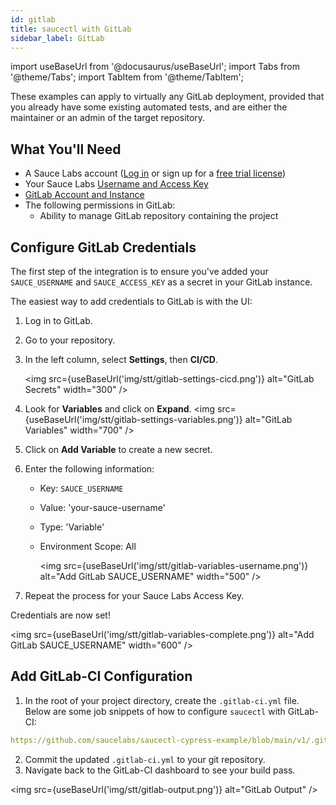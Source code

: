 ```yaml
---
id: gitlab
title: saucectl with GitLab
sidebar_label: GitLab
---
```


import useBaseUrl from '@docusaurus/useBaseUrl';
import Tabs from '@theme/Tabs';
import TabItem from '@theme/TabItem';

These examples can apply to virtually any GitLab deployment, provided that you already have some existing automated tests, and are either the maintainer or an admin of the target repository.

## What You'll Need

- A Sauce Labs account ([Log in](https://accounts.saucelabs.com/am/XUI/#login/) or sign up for a [free trial license](https://saucelabs.com/sign-up))
- Your Sauce Labs [Username and Access Key](https://app.saucelabs.com/user-settings)
- [GitLab Account and Instance](https://about.gitlab.com/)
- The following permissions in GitLab:
  - Ability to manage GitLab repository containing the project

## Configure GitLab Credentials

The first step of the integration is to ensure you've added your `SAUCE_USERNAME` and `SAUCE_ACCESS_KEY` as a secret in your GitLab instance.

The easiest way to add credentials to GitLab is with the UI:

1. Log in to GitLab.
1. Go to your repository.
1. In the left column, select **Settings**, then **CI/CD**.

   <img src={useBaseUrl('img/stt/gitlab-settings-cicd.png')} alt="GitLab Secrets" width="300" />

1. Look for **Variables** and click on **Expand**.
   <img src={useBaseUrl('img/stt/gitlab-settings-variables.png')} alt="GitLab Variables" width="700" />
1. Click on **Add Variable** to create a new secret.
1. Enter the following information:

   - Key: `SAUCE_USERNAME`
   - Value: 'your-sauce-username'
   - Type: 'Variable'
   - Environment Scope: All

     <img src={useBaseUrl('img/stt/gitlab-variables-username.png')} alt="Add GitLab SAUCE_USERNAME" width="500" />

1. Repeat the process for your Sauce Labs Access Key.

Credentials are now set!

<img src={useBaseUrl('img/stt/gitlab-variables-complete.png')} alt="Add GitLab SAUCE_USERNAME" width="600" />

## Add GitLab-CI Configuration

1. In the root of your project directory, create the `.gitlab-ci.yml` file. Below are some job snippets of how to configure `saucectl` with GitLab-CI:

```yaml reference
https://github.com/saucelabs/saucectl-cypress-example/blob/main/v1/.gitlab-ci.yml#L1-L34
```

2. Commit the updated `.gitlab-ci.yml` to your git repository.
3. Navigate back to the GitLab-CI dashboard to see your build pass.

<img src={useBaseUrl('img/stt/gitlab-output.png')} alt="GitLab Output" />
